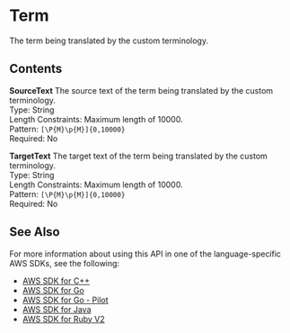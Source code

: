 # Term<a name="API_Term"></a>

The term being translated by the custom terminology\.

## Contents<a name="API_Term_Contents"></a>

 **SourceText**   <a name="Translate-Type-Term-SourceText"></a>
The source text of the term being translated by the custom terminology\.  
Type: String  
Length Constraints: Maximum length of 10000\.  
Pattern: `[\P{M}\p{M}]{0,10000}`   
Required: No

 **TargetText**   <a name="Translate-Type-Term-TargetText"></a>
The target text of the term being translated by the custom terminology\.  
Type: String  
Length Constraints: Maximum length of 10000\.  
Pattern: `[\P{M}\p{M}]{0,10000}`   
Required: No

## See Also<a name="API_Term_SeeAlso"></a>

For more information about using this API in one of the language\-specific AWS SDKs, see the following:
+  [AWS SDK for C\+\+](https://docs.aws.amazon.com/goto/SdkForCpp/translate-2017-07-01/Term) 
+  [AWS SDK for Go](https://docs.aws.amazon.com/goto/SdkForGoV1/translate-2017-07-01/Term) 
+  [AWS SDK for Go \- Pilot](https://docs.aws.amazon.com/goto/SdkForGoPilot/translate-2017-07-01/Term) 
+  [AWS SDK for Java](https://docs.aws.amazon.com/goto/SdkForJava/translate-2017-07-01/Term) 
+  [AWS SDK for Ruby V2](https://docs.aws.amazon.com/goto/SdkForRubyV2/translate-2017-07-01/Term) 